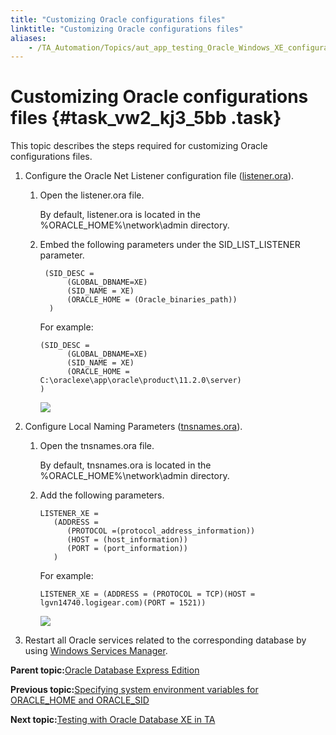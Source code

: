 ```yaml
--- 
title: "Customizing Oracle configurations files"
linktitle: "Customizing Oracle configurations files"
aliases: 
    - /TA_Automation/Topics/aut_app_testing_Oracle_Windows_XE_configurations_files.html
---
```

# Customizing Oracle configurations files {#task_vw2_kj3_5bb .task}

This topic describes the steps required for customizing Oracle configurations files.

1.  Configure the Oracle Net Listener configuration file \([listener.ora](https://docs.oracle.com/cd/B28359_01/network.111/b28317/listener.htm#NETRF008)\).

    1.  Open the listener.ora file.

        By default, listener.ora is located in the %ORACLE\_HOME%\\network\\admin directory.

    2.  Embed the following parameters under the SID\_LIST\_LISTENER parameter.

        ```
         (SID_DESC =
              (GLOBAL_DBNAME=XE)	
              (SID_NAME = XE)
              (ORACLE_HOME = (Oracle_binaries_path))
          )
        ```

        For example:

        ```
        (SID_DESC =
              (GLOBAL_DBNAME=XE)	
              (SID_NAME = XE)
              (ORACLE_HOME = C:\oraclexe\app\oracle\product\11.2.0\server)
        )
        ```

        ![](../Images/oracle_listener_ora.png)

2.  Configure Local Naming Parameters \([tnsnames.ora](https://docs.oracle.com/cd/B28359_01/network.111/b28317/tnsnames.htm#NETRF007)\).

    1.  Open the tnsnames.ora file.

        By default, tnsnames.ora is located in the %ORACLE\_HOME%\\network\\admin directory.

    2.  Add the following parameters.

        ```
        LISTENER_XE = 
           (ADDRESS = 
              (PROTOCOL =(protocol_address_information))
              (HOST = (host_information))
              (PORT = (port_information))
           ) 
        ```

        For example:

        ```
        LISTENER_XE = (ADDRESS = (PROTOCOL = TCP)(HOST = lgvn14740.logigear.com)(PORT = 1521))
        ```

        ![](../Images/oracle_tsname.ora.png)

3.  Restart all Oracle services related to the corresponding database by using [Windows Services Manager](http://www.thewindowsclub.com/open-windows-services).


**Parent topic:**[Oracle Database Express Edition](../../TA_Automation/Topics/aut_app_testing_Oracle_Windows_XE.html)

**Previous topic:**[Specifying system environment variables for ORACLE\_HOME and ORACLE\_SID](../../TA_Automation/Topics/aut_app_testing_Oracle_Windows_XE_system_environment_variables.html)

**Next topic:**[Testing with Oracle Database XE in TA](../../TA_Automation/Topics/aut_app_testing_Oracle_Windows_XE_TestAchitect.html)

